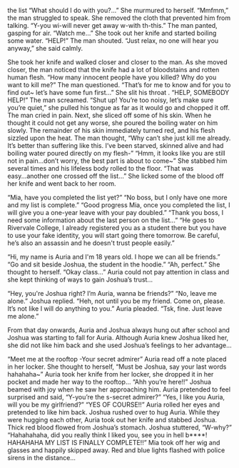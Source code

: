 the list
  “What should I do with you?...” She murmured to herself. “Mmfmm,” the man struggled to speak. She removed the cloth that prevented him from talking. “Y-you wi-will never get away w-with th-this.” The man panted, gasping for air. “Watch me…” She took out her knife and started boiling some water. “HELP!” The man shouted. “Just relax, no one will hear you anyway,” she said calmly. 

  She took her knife and walked closer and closer to the man. As she moved closer, the man noticed that the knife had a lot of bloodstains and rotten human flesh. “How many innocent people have you killed? Why do you want to kill me?” The man questioned. “That’s for me to know and for you to find out~ let’s have some fun first...” She slit his throat . “HELP, SOMEBODY HELP!” The man screamed. “Shut up! You’re too noisy, let’s make sure you’re quiet,” she pulled his tongue as far as it would go and chopped it off. The man cried in pain. Next, she sliced off some of his skin. When he thought it could not get any worse, she poured the boiling water on him slowly. The remainder of his skin immediately turned red, and his flesh sizzled upon the heat. The man thought, “Why can’t she just kill me already. It’s better than suffering like this. I’ve been starved, skinned alive and had boiling water poured directly on my flesh-” “Hmm, it looks like you are still not in pain...don’t worry, the best part is about to come~” She stabbed him several times and his lifeless body rolled to the floor. “That was easy...another one crossed off the list...” She licked some of the blood off her knife and went back to her room.

  “Mia, have you completed the list yet?” “No boss, but I only have one more and my list is complete.” “Good progress Mia, once you completed the list, I will give you a one-year leave with your pay doubled.” “Thank you boss, I need some information about the last person on the list...” “He goes to Rivervale College, I already registered you as a student there but you have to use your fake identity, you will start going there tomorrow. Be careful, he’s also an assassin and he doesn't trust people easily.”

  “Hi, my name is Auria and I'm 18 years old. I hope we can all be friends.” “Go and sit beside Joshua, the student in the hoodie.” “Ah, perfect.” She thought to herself. “Okay class...” Auria could not pay attention in class and she kept thinking of ways to gain Joshua’s trust...

  “Hey, you're Joshua right? I’m Auria, wanna be friends?” “No, leave me alone.” Joshua replied. “Heh, not until you be my friend. Come on, please. It’s not like I will do anything to you.” Auria pleaded. “Tsk, fine. Just leave me alone.”

  From that day onwards, Auria and Joshua always hung out after school and Joshua was starting to fall for Auria. Although Auria knew Joshua liked her, she did not like him back and she used Joshua’s feelings to her advantage…

  “Meet me at the rooftop -Your secret admirer” Auria read off a note placed in her locker. She thought to herself, “Must be Joshua, say your last words hahahaha~” Auria took her knife from her locker, she dropped it in her pocket and made her way to the rooftop... “Ahh you’re here!!” Joshua beamed with joy when he saw her approaching him. Auria pretended to feel surprised and said, “Y-you’re the s-secret admirer?” “Yes, I like you Auria, will you be my girlfriend?” “YES OF COURSE!!” Auria rolled her eyes and pretended to like him back. Joshua rushed over to hug Auria. While they were hugging each other, Auria took out her knife and stabbed Joshua. Thick red blood flowed from Joshua’s stomach. Joshua stuttered, “W-why?” “Hahahahaha, did you really think I liked you, see you in hell b****! HAHAHAHA MY LIST IS FINALLY COMPLETE!!” Mia took off her wig and glasses and happily skipped away. Red and blue lights flashed with police sirens in the distance...
